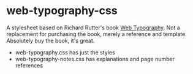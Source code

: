 # web-typography-css
A stylesheet based on Richard Rutter's book [Web Typography](http://www.book.webtypography.net/). Not a replacement for purchasing the book, merely a reference and template. Absolutely buy the book, it's great.

- web-typography.css has just the styles
- web-typography-notes.css has explanations and page number references
